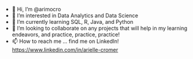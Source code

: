 - 👋 Hi, I’m @arimocro
- 👀 I’m interested in Data Analytics and Data Science
- 🌱 I’m currently learning SQL, R, Java, and Python
- 💞️ I’m looking to collaborate on any projects that will help in my learning endeavors, and practice, practice, practice!
- 📫 How to reach me ... find me on LinkedIn! https://www.linkedin.com/in/arielle-cromer

<!---
arimocro/arimocro is a ✨ special ✨ repository because its `README.md` (this file) appears on your GitHub profile.
You can click the Preview link to take a look at your changes.
--->
